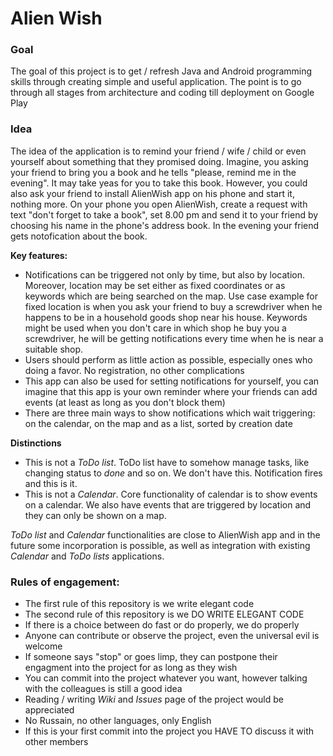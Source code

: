 # Alien Wish

### Goal ###

The goal of this project is to get / refresh Java and Android programming skills through creating simple and useful application. The point is to go through all stages from architecture and coding till deployment on Google Play

### Idea ###

The idea of the application is to remind your friend / wife / child or even yourself about something that they promised doing. Imagine, you asking your friend to bring you a book and he tells "please, remind me in the evening". It may take yeas for you to take this book. However, you could also ask your friend to install AlienWish app on his phone and start it, nothing more. On your phone you open AlienWish, create a request with text "don't forget to take a book", set 8.00 pm and send it to your friend by choosing his name in the phone's address book. In the evening your friend gets notofication about the book.

**Key features:**

* Notifications can be triggered not only by time, but also by location. Moreover, location may be set either as fixed coordinates or as keywords which are being searched on the map. Use case example for fixed location is when you ask your friend to buy a screwdriver when he happens to be in a household goods shop near his house. Keywords might be used when you don't care in which shop he buy you a screwdriver, he will be getting notifications every time when he is near a suitable shop.
* Users should perform as little action as possible, especially ones who doing a favor. No registration, no other complications
* This app can also be used for setting notifications for yourself, you can imagine that this app is your own reminder where your friends can add events (at least as long as you don't block them)
* There are three main ways to show notifications which wait triggering: on the calendar, on the map and as a list, sorted by creation date

**Distinctions**

* This is not a *ToDo list*. ToDo list have to somehow manage tasks, like changing status to *done* and so on. We don't have this. Notification fires and this is it.
* This is not a *Calendar*. Core functionality of calendar is to show events on a calendar. We also have events that are triggered by location and they can only be shown on a map.

*ToDo list* and *Calendar* functionalities are close to AlienWish app and in the future some incorporation is possible, as well as integration with existing *Calendar* and *ToDo lists* applications.

### Rules of engagement: ###

* The first rule of this repository is we write elegant code
* The second rule of this repository is we DO WRITE ELEGANT CODE
* If there is a choice between do fast or do properly, we do properly
* Anyone can contribute or observe the project, even the universal evil is welcome
* If someone says "stop" or goes limp, they can postpone their engagment into the project for as long as they wish
* You can commit into the project whatever you want, however talking with the colleagues is still a good idea
* Reading / writing *Wiki* and *Issues* page of the project would be appreciated
* No Russain, no other languages, only English
* If this is your first commit into the project you HAVE TO discuss it with other members
